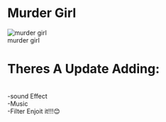 # Murder Girl
![murder girl](https://i.pinimg.com/originals/a4/f0/81/a4f081c9beb8d4ff05e6d148c5df9df8.jpg)
<br />
murder girl
<br />
# Theres A Update Adding:
<br />
-sound Effect
<br />
-Music
<br />
-Filter
Enjoit it!!!😊

